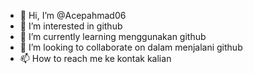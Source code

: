 - 👋 Hi, I’m @Acepahmad06
- 👀 I’m interested in github
- 🌱 I’m currently learning menggunakan github
- 💞️ I’m looking to collaborate on dalam menjalani github
- 📫 How to reach me ke kontak kalian

<!---
Acepahmad06/Acepahmad06 is a ✨ special ✨ repository because its `README.md` (this file) appears on your GitHub profile.
You can click the Preview link to take a look at your changes.
--->
